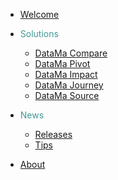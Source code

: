* [Welcome](README.md)

* <p style="color:#429893;"> Solutions </p>

    * [DataMa Compare](compare/compare.md)
    * [DataMa Pivot](pivot/pivot.md)
    * [DataMa Impact](impact/impact.md)
    * [DataMa Journey](journey/journey.md)
    * [DataMa Source](source/source.md)

* <p style="color:#429893;"> News </p>

  * [Releases](news.md)
  * [Tips](tip_of_the_week.md)

* [About](https://datama.fr)
